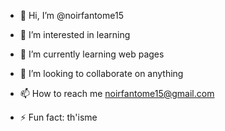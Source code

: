 - 👋 Hi, I’m @noirfantome15
- 👀 I’m interested in learning
- 🌱 I’m currently learning web pages
- 💞️ I’m looking to collaborate on anything
- 📫 How to reach me noirfantome15@gmail.com

- ⚡ Fun fact: th'isme

<!---
noirfantome15/noirfantome15 is a ✨ special ✨ repository because its `README.md` (this file) appears on your GitHub profile.
You can click the Preview link to take a look at your changes.
--->
